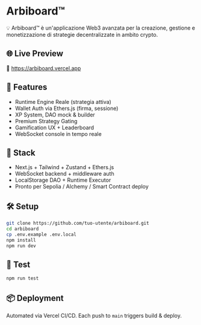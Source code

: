 # Arbiboard™

💡 Arbiboard™ è un'applicazione Web3 avanzata per la creazione, gestione e monetizzazione di strategie decentralizzate in ambito crypto.

## 🌐 Live Preview
🔗 https://arbiboard.vercel.app

## 🚀 Features
- Runtime Engine Reale (strategia attiva)
- Wallet Auth via Ethers.js (firma, sessione)
- XP System, DAO mock & builder
- Premium Strategy Gating
- Gamification UX + Leaderboard
- WebSocket console in tempo reale

## 🧱 Stack
- Next.js + Tailwind + Zustand + Ethers.js
- WebSocket backend + middleware auth
- LocalStorage DAO + Runtime Executor
- Pronto per Sepolia / Alchemy / Smart Contract deploy

## 🛠️ Setup
```bash
git clone https://github.com/tuo-utente/arbiboard.git
cd arbiboard
cp .env.example .env.local
npm install
npm run dev
```

## 🧪 Test
```bash
npm run test
```

## 📦 Deployment
Automated via Vercel CI/CD. Each push to `main` triggers build & deploy.
